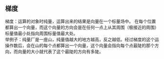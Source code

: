## 梯度
梯度：运算的对象时纯量，运算出来的结果是向量在一个标量场中。
  在每个位置都算出一个向量，而这个向量的方向会是在任何一点上从其周围（极接近的周围）标量值最小处指向周围标量值最大处。  
  举例子：纯量厂是一座山，纯量值越大的地方越高，反之越低。经过梯度的这个运操作数后，会在山的每个点都算出一个向量，这个向量会指向每个点最陡的那个方向，而向量的大小就代表了这个最陡的方向有多陡。  
    
